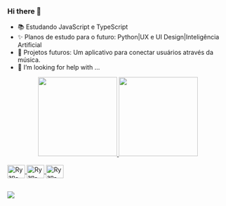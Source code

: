 ### Hi there 👋

- 📚 Estudando JavaScript e TypeScript
- ✨ Planos de estudo para o futuro: Python|UX e UI Design|Inteligência Artificial
- 📲 Projetos futuros: Um aplicativo para conectar usuários através da música.
- 🤔 I’m looking for help with ...


<div align="center">
  <a href="https://github.com/MovieManiac2">
  <img height="180em" src="https://github-readme-stats.vercel.app/api?username=MovieManiac2&show_icons=true&theme=dracula&include_all_commits=true&count_private=true"/>
  <img height="180em" src="https://github-readme-stats.vercel.app/api/top-langs/?username=MovieManiac2&layout=compact&langs_count=7&theme=dracula"/>
</div>

  <div style="display: inline_block"><br>
  <img align="center" alt="Ryan-CSS" height="30" width="40" src="https://cdn.jsdelivr.net/gh/devicons/devicon/icons/css3/css3-original-wordmark.svg">
  <img align="center" alt="Ryan-HTML" height="30" width="40" src="https://cdn.jsdelivr.net/gh/devicons/devicon/icons/html5/html5-plain-wordmark.svg">
  <img align="center" alt="Ryan-Js" height="30" width="40" src="https://cdn.jsdelivr.net/gh/devicons/devicon/icons/javascript/javascript-original.svg">
</div>
  
  ##
   <a href="https://www.linkedin.com/in/ryanalmeida03/" target="_blank"><img src="https://img.shields.io/badge/-LinkedIn-%230077B5?style=for-the-badge&logo=linkedin&logoColor=white" target="_blank"></a> 
  

